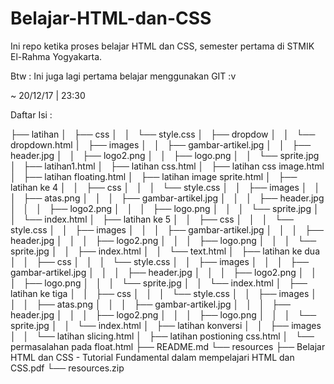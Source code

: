 # Belajar-HTML-dan-CSS
Ini repo ketika proses belajar HTML dan CSS, semester pertama di STMIK El-Rahma Yogyakarta. 

Btw : Ini juga lagi pertama belajar menggunakan GIT :v

~ 20/12/17 | 23:30 

Daftar Isi :

├── latihan
│   ├── css
│   │   └── style.css
│   ├── dropdow
│   │   └── dropdown.html
│   ├── images
│   │   ├── gambar-artikel.jpg
│   │   ├── header.jpg
│   │   ├── logo2.png
│   │   ├── logo.png
│   │   └── sprite.jpg
│   ├── latihan1.html
│   ├── latihan css.html
│   ├── latihan css image.html
│   ├── latihan floating.html
│   ├── latihan image sprite.html
│   ├── latihan ke 4
│   │   ├── css
│   │   │   └── style.css
│   │   ├── images
│   │   │   ├── atas.png
│   │   │   ├── gambar-artikel.jpg
│   │   │   ├── header.jpg
│   │   │   ├── logo2.png
│   │   │   ├── logo.png
│   │   │   └── sprite.jpg
│   │   └── index.html
│   ├── latihan ke 5
│   │   ├── css
│   │   │   └── style.css
│   │   ├── images
│   │   │   ├── gambar-artikel.jpg
│   │   │   ├── header.jpg
│   │   │   ├── logo2.png
│   │   │   ├── logo.png
│   │   │   └── sprite.jpg
│   │   ├── index.html
│   │   └── text.html
│   ├── latihan ke dua
│   │   ├── css
│   │   │   └── style.css
│   │   ├── images
│   │   │   ├── gambar-artikel.jpg
│   │   │   ├── header.jpg
│   │   │   ├── logo2.png
│   │   │   ├── logo.png
│   │   │   └── sprite.jpg
│   │   └── index.html
│   ├── latihan ke tiga
│   │   ├── css
│   │   │   └── style.css
│   │   ├── images
│   │   │   ├── atas.png
│   │   │   ├── gambar-artikel.jpg
│   │   │   ├── header.jpg
│   │   │   ├── logo2.png
│   │   │   ├── logo.png
│   │   │   └── sprite.jpg
│   │   └── index.html
│   ├── latihan konversi
│   │   ├── images
│   │   └── latihan slicing.html
│   ├── latihan postioning css.html
│   └── permasalahan pada float.html
├── README.md
└── resources
    ├── Belajar HTML dan CSS - Tutorial Fundamental dalam mempelajari HTML dan CSS.pdf
    └── resources.zip

